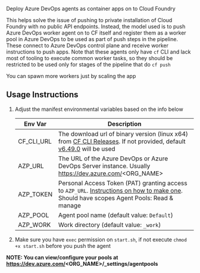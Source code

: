 Deploy Azure DevOps agents as container apps on to Cloud Foundry

This helps solve the issue of pushing to private installation of Cloud Foundry with no public API endpoints. Instead, the model used is to push Azure DevOps worker agent on to CF itself and register them as a worker pool in Azure DevOps to be used as part of push steps in the pipeline. These connect to Azure DevOps control plane and receive worker instructions to push apps. Note that these agents only have `cf` CLI and lack most of tooling to execute common worker tasks, so they should be restricted to be used only for stages of the pipeline that do `cf push`

You can spawn more workers just by scaling the app

## Usage Instructions

1. Adjust the manifest environmental variables based on the info below

    | Env Var   | Description                                                  |
    | --- | --- |
    | CF_CLI_URL | The download url of binary version (linux x64) from [CF CLI Releases](https://github.com/cloudfoundry/cli/releases). If not provided, default [v6.49.0](https://packages.cloudfoundry.org/stable?release=linux64-binary&version=6.49.0&source=github-rel) will be used |
    | AZP_URL | The URL of the Azure DevOps or Azure DevOps Server instance. Usually https://dev.azure.com/<ORG_NAME> |
    | AZP_TOKEN | Personal Access Token (PAT) granting access to `AZP_URL`. [Instructions on how to make one](https://docs.microsoft.com/en-us/azure/devops/organizations/accounts/use-personal-access-tokens-to-authenticate?view=azure-devops&tabs=preview-page). Should have scopes Agent Pools: Read & manage |
    | AZP_POOL | Agent pool name (default value: `Default`) |
    | AZP_WORK | Work directory (default value: `_work`) |

1. Make sure you have `exec` permission on `start.sh`, if not execute `chmod +x start.sh` before you push the agent

**NOTE: You can view/configure your pools at https://dev.azure.com/<ORG_NAME>/_settings/agentpools**
